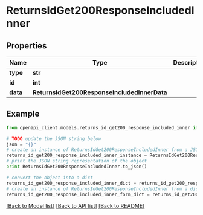 # ReturnsIdGet200ResponseIncludedInner


## Properties
Name | Type | Description | Notes
------------ | ------------- | ------------- | -------------
**type** | **str** |  | [optional] 
**id** | **int** |  | [optional] 
**data** | [**ReturnsIdGet200ResponseIncludedInnerData**](ReturnsIdGet200ResponseIncludedInnerData.md) |  | [optional] 

## Example

```python
from openapi_client.models.returns_id_get200_response_included_inner import ReturnsIdGet200ResponseIncludedInner

# TODO update the JSON string below
json = "{}"
# create an instance of ReturnsIdGet200ResponseIncludedInner from a JSON string
returns_id_get200_response_included_inner_instance = ReturnsIdGet200ResponseIncludedInner.from_json(json)
# print the JSON string representation of the object
print ReturnsIdGet200ResponseIncludedInner.to_json()

# convert the object into a dict
returns_id_get200_response_included_inner_dict = returns_id_get200_response_included_inner_instance.to_dict()
# create an instance of ReturnsIdGet200ResponseIncludedInner from a dict
returns_id_get200_response_included_inner_form_dict = returns_id_get200_response_included_inner.from_dict(returns_id_get200_response_included_inner_dict)
```
[[Back to Model list]](../README.md#documentation-for-models) [[Back to API list]](../README.md#documentation-for-api-endpoints) [[Back to README]](../README.md)


